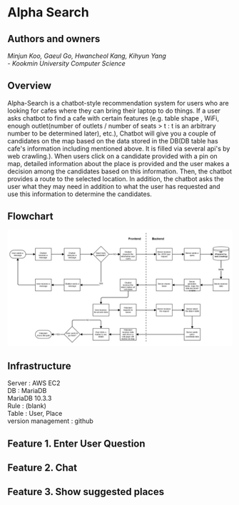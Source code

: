 # Alpha Search
## Authors and owners
*Minjun Koo, Gaeul Go, Hwancheol Kang, Kihyun Yang*<br>
*- Kookmin University Computer Science*

## Overview

Alpha-Search is a chatbot-style recommendation system for users who are looking for cafes where they can bring their laptop to do things. If a user asks chatbot to find a cafe with certain features (e.g. table shape , WiFi, enough outlet(number of outlets / number of seats > t : t is an arbitrary number to be determined later), etc.), Chatbot will give you a couple of candidates on the map based on the data stored in the DB(DB table has cafe's information including mentioned above. It is filled via several api's by web crawling.). When users click on a candidate provided with a pin on map, detailed information about the place is provided and the user makes a decision among the candidates based on this information. Then, the chatbot provides a route to the selected location. In addition, the chatbot asks the user what they may need in addition to what the user has requested and use this information to determine the candidates.

## Flowchart

![flowchart](./flow_chart.png)

## Infrastructure
Server : AWS EC2<br>
DB : MariaDB<br>
MariaDB 10.3.3<br>
Rule : (blank)<br>
Table : User, Place<br>
version management : github<br>

## Feature 1. Enter User Question
## Feature 2. Chat
## Feature 3. Show suggested places

